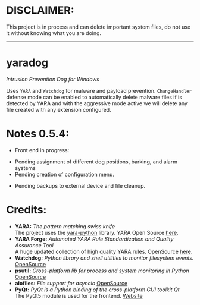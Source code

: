 <h1>​DISCLAIMER:</h1> This project is in process and can delete important system files, do not use it without knowing what you are doing.<hr>

# yaradog
*Intrusion Prevention Dog for Windows*

Uses `YARA` and `Watchdog` for malware and payload prevention. `ChangeHandler` defense mode can be enabled to automatically delete malware files if is detected by YARA and with the aggressive mode active we will delete any file created with any extension configured. 

# Notes 0.5.4:
* Front end in progress:
- Pending assignment of different dog positions, barking, and alarm systems
- Pending creation of configuration menu.
* Pending backups to external device and file cleanup.

# **Credits:**
- **YARA:** *The pattern matching swiss knife*<br>The project uses the [yara-python](https://github.com/VirusTotal/yara-python) library. YARA Open Source [here](https://github.com/virustotal/yara).
- **YARA Forge:** *Automated YARA Rule Standardization and Quality Assurance Tool*<br>A huge updated collection of high quality YARA rules. OpenSource [here](https://github.com/YARAHQ/yara-forge).
- **Watchdog:** *Python library and shell utilities to monitor filesystem events.* [OpenSource](https://github.com/gorakhargosh/watchdog)
- **psutil:** *Cross-platform lib for process and system monitoring in Python* [OpenSource](https://github.com/giampaolo/psutil)
- **aiofiles:** *File support for asyncio* [OpenSource](https://github.com/Tinche/aiofiles)
- **PyQt:** *PyQt is a Python binding of the cross-platform GUI toolkit Qt*<br>The PyQt5 module is used for the frontend. [Website](https://www.riverbankcomputing.com/software/pyqt/)